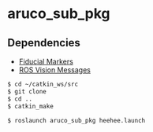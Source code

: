 # aruco_sub_pkg
## Dependencies
  - [Fiducial Markers](https://github.com/UbiquityRobotics/fiducials)
  - [ROS Vision Messages](https://github.com/ros-perception/vision_msgs)


```bash
$ cd ~/catkin_ws/src
$ git clone 
$ cd ..
$ catkin_make

$ roslaunch aruco_sub_pkg heehee.launch
```
